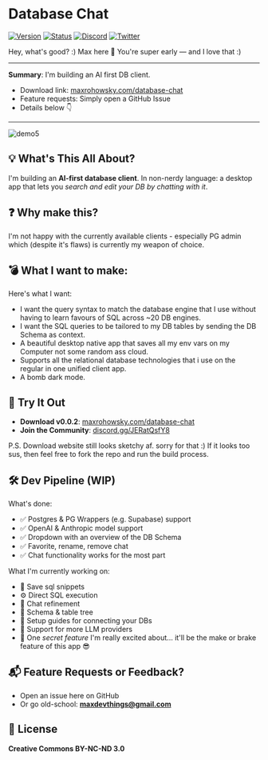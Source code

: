 # Database Chat

[![Version](https://img.shields.io/badge/VERSION-0.0.2-brightgreen?style=for-the-badge)](https://maxrohowsky.com/database-chat)
[![Status](https://img.shields.io/badge/STATUS-EARLY_ACCESS-orange?style=for-the-badge)](https://maxrohowsky.com/database-chat)
[![Discord](https://img.shields.io/badge/COMMUNITY-JOIN_NOW-7289DA?style=for-the-badge&logo=discord&logoColor=white)](https://discord.gg/JERatQsfY8)
[![Twitter](https://img.shields.io/badge/FOLLOW-@MAXROHOWSKY-1DA1F2?style=for-the-badge&logo=twitter&logoColor=white)](https://x.com/MaxRohowsky)

Hey, what's good? :) Max here 👋 You're super early — and I love that :)

-----------------------------------------------------
**Summary**: I'm building an AI first DB client.
- Download link: [maxrohowsky.com/database-chat](https://maxrohowsky.com/database-chat)
- Feature requests: Simply open a GitHub Issue
- Details below 👇
-----------------------------------------------------

![demo5](https://github.com/user-attachments/assets/c96773f7-6152-4755-84c1-e6935884ebca)


## 💡 What's This All About?

I'm building an **AI-first database client**. In non-nerdy language: a desktop app that lets you *search and edit your DB by chatting with it*.

## ❓ Why make this?

I'm not happy with the currently available clients - especially PG admin which (despite it's flaws) is currently my weapon of choice.

## 💣 What I want to make:

Here's what I want:
- I want the query syntax to match the database engine that I use without having to learn favours of SQL across ~20 DB engines.
- I want the SQL queries to be tailored to my DB tables by sending the DB Schema as context.
- A beautiful desktop native app that saves all my env vars on my Computer not some random ass cloud.
- Supports all the relational database technologies that i use on the regular in one unified client app.  
- A bomb dark mode.

## 🚀 Try It Out

* **Download v0.0.2**: [maxrohowsky.com/database-chat](https://maxrohowsky.com/database-chat)
* **Join the Community**: [discord.gg/JERatQsfY8](https://discord.gg/JERatQsfY8)

P.S. Download website still looks sketchy af. sorry for that :) If it looks too sus, then feel free to fork the repo and run the build process.

## 🛠️ Dev Pipeline (WIP)

What's done:
* ✅ Postgres & PG Wrappers (e.g. Supabase) support
* ✅ OpenAI & Anthropic model support
* ✅ Dropdown with an overview of the DB Schema
* ✅ Favorite, rename, remove chat
* ✅ Chat functionality works for the most part

What I'm currently working on:
* 💾 Save sql snippets
* ⚙️ Direct SQL execution
* 🧠 Chat refinement
* 🌲 Schema & table tree
* 📘 Setup guides for connecting your DBs
* 🔌 Support for more LLM providers
* 🎁 One *secret feature* I'm really excited about... it'll be the make or brake feature of this app 😎

## 📬 Feature Requests or Feedback?

* Open an issue here on GitHub
* Or go old-school: **maxdevthings@gmail.com**

## 📄 License

**Creative Commons BY-NC-ND 3.0** 
